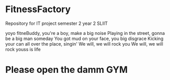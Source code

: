 # FitnessFactory
Repository for IT project semester 2 year 2 SLIIT

yoyo fitneBuddy, you're a boy, make a big noise
Playing in the street, gonna be a big man someday
You got mud on your face, you big disgrace
Kicking your can all over the place, singin'
We will, we will rock you
We will, we will rock youss is life


# Please open the damm GYM

